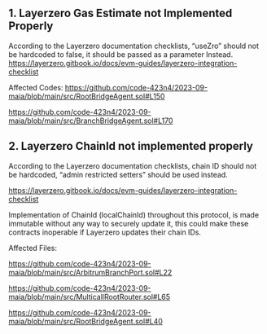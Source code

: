 ## 1. Layerzero Gas Estimate not Implemented Properly
According to the Layerzero documentation checklists, “useZro” should not be hardcoded to false, it should be passed as a parameter Instead.
https://layerzero.gitbook.io/docs/evm-guides/layerzero-integration-checklist


Affected Codes:
https://github.com/code-423n4/2023-09-maia/blob/main/src/RootBridgeAgent.sol#L150

https://github.com/code-423n4/2023-09-maia/blob/main/src/BranchBridgeAgent.sol#L170


## 2. Layerzero ChainId not implemented properly
According to the Layerzero documentation checklists, chain ID should not be hardcoded, “admin restricted setters” should be used instead.

https://layerzero.gitbook.io/docs/evm-guides/layerzero-integration-checklist

Implementation of ChainId (localChainId) throughout this protocol, is made immutable without any way to securely update it, this could make these contracts inoperable if Layerzero updates their chain IDs.

Affected Files:

https://github.com/code-423n4/2023-09-maia/blob/main/src/ArbitrumBranchPort.sol#L22

https://github.com/code-423n4/2023-09-maia/blob/main/src/MulticallRootRouter.sol#L65

https://github.com/code-423n4/2023-09-maia/blob/main/src/RootBridgeAgent.sol#L40


